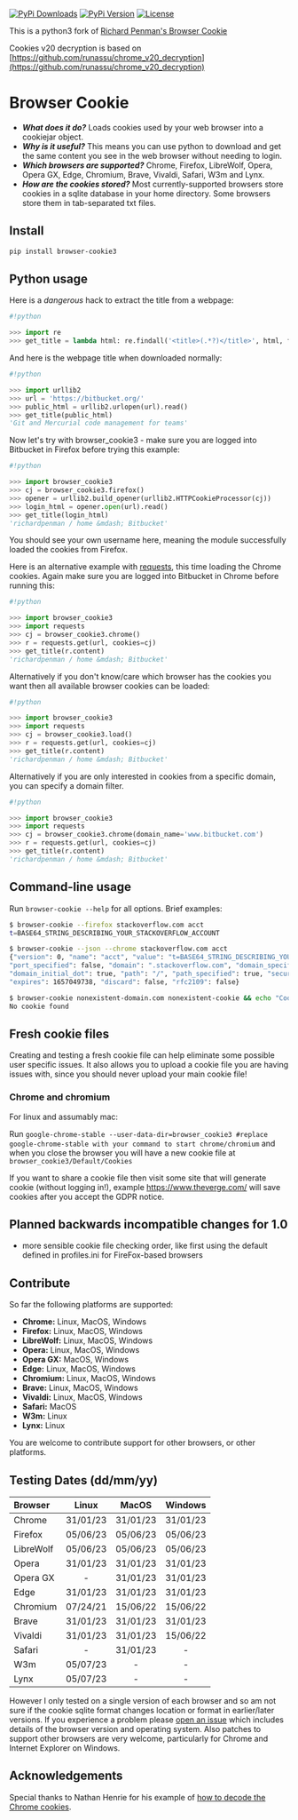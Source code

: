[![PyPi Downloads][PyPi-downloads]][PyPi-url]
[![PyPi Version][PyPi-version]][PyPi-url]
[![License][License-shield]][License-url]

This is a python3 fork of [Richard Penman's Browser Cookie](https://github.com/richardpenman/browsercookie)

Cookies v20 decryption is based on [https://github.com/runassu/chrome_v20_decryption](https://github.com/runassu/chrome_v20_decryption)

# Browser Cookie

* ***What does it do?*** Loads cookies used by your web browser into a cookiejar object.
* ***Why is it useful?*** This means you can use python to download and get the same content you see in the web browser without needing to login.
* ***Which browsers are supported?*** Chrome, Firefox, LibreWolf, Opera, Opera GX, Edge, Chromium, Brave, Vivaldi, Safari, W3m and Lynx.
* ***How are the cookies stored?*** Most currently-supported browsers store cookies in a sqlite database in your home directory. Some browsers store them in tab-separated txt files.

## Install
```bash
pip install browser-cookie3
```

## Python usage

Here is a *dangerous* hack to extract the title from a webpage:
```python
#!python

>>> import re
>>> get_title = lambda html: re.findall('<title>(.*?)</title>', html, flags=re.DOTALL)[0].strip()
```

And here is the webpage title when downloaded normally:
```python
#!python

>>> import urllib2
>>> url = 'https://bitbucket.org/'
>>> public_html = urllib2.urlopen(url).read()
>>> get_title(public_html)
'Git and Mercurial code management for teams'
```

Now let's try with browser_cookie3 - make sure you are logged into Bitbucket in Firefox before trying this example:
```python
#!python

>>> import browser_cookie3
>>> cj = browser_cookie3.firefox()
>>> opener = urllib2.build_opener(urllib2.HTTPCookieProcessor(cj))
>>> login_html = opener.open(url).read()
>>> get_title(login_html)
'richardpenman / home &mdash; Bitbucket'
```

You should see your own username here, meaning the module successfully loaded the cookies from Firefox.

Here is an alternative example with [requests](http://docs.python-requests.org/en/latest/), this time loading the Chrome cookies. Again make sure you are logged into Bitbucket in Chrome before running this:
```python
#!python

>>> import browser_cookie3
>>> import requests
>>> cj = browser_cookie3.chrome()
>>> r = requests.get(url, cookies=cj)
>>> get_title(r.content)
'richardpenman / home &mdash; Bitbucket'
```

Alternatively if you don't know/care which browser has the cookies you want then all available browser cookies can be loaded:
```python
#!python

>>> import browser_cookie3
>>> import requests
>>> cj = browser_cookie3.load()
>>> r = requests.get(url, cookies=cj)
>>> get_title(r.content)
'richardpenman / home &mdash; Bitbucket'
```

Alternatively if you are only interested in cookies from a specific domain, you can specify a domain filter.
```python
#!python

>>> import browser_cookie3
>>> import requests
>>> cj = browser_cookie3.chrome(domain_name='www.bitbucket.com')
>>> r = requests.get(url, cookies=cj)
>>> get_title(r.content)
'richardpenman / home &mdash; Bitbucket'
```

## Command-line usage

Run `browser-cookie --help` for all options. Brief examples:

```sh
$ browser-cookie --firefox stackoverflow.com acct
t=BASE64_STRING_DESCRIBING_YOUR_STACKOVERFLOW_ACCOUNT

$ browser-cookie --json --chrome stackoverflow.com acct
{"version": 0, "name": "acct", "value": "t=BASE64_STRING_DESCRIBING_YOUR_STACKOVERFLOW_ACCOUNT",
"port_specified": false, "domain": ".stackoverflow.com", "domain_specified": true,
"domain_initial_dot": true, "path": "/", "path_specified": true, "secure": 1,
"expires": 1657049738, "discard": false, "rfc2109": false}

$ browser-cookie nonexistent-domain.com nonexistent-cookie && echo "Cookie found" || echo "No cookie found"
No cookie found
```

## Fresh cookie files
Creating and testing a fresh cookie file can help eliminate some possible user specific issues. It also allows you to upload a cookie file you are having issues with, since you should never upload your main cookie file!
### Chrome and chromium
For linux and assumably mac:

Run `google-chrome-stable --user-data-dir=browser_cookie3 #replace google-chrome-stable with your command to start chrome/chromium` and when you close the browser you will have a new cookie file at `browser_cookie3/Default/Cookies`

If you want to share a cookie file then visit some site that will generate cookie (without logging in!), example https://www.theverge.com/ will save cookies after you accept the GDPR notice.

## Planned backwards incompatible changes for 1.0
- more sensible cookie file checking order, like first using the default defined in profiles.ini for FireFox-based browsers

## Contribute
So far the following platforms are supported:

* **Chrome:** Linux, MacOS, Windows
* **Firefox:** Linux, MacOS, Windows
* **LibreWolf:** Linux, MacOS, Windows
* **Opera:** Linux, MacOS, Windows
* **Opera GX:** MacOS, Windows
* **Edge:** Linux, MacOS, Windows
* **Chromium:** Linux, MacOS, Windows
* **Brave:** Linux, MacOS, Windows
* **Vivaldi:** Linux, MacOS, Windows
* **Safari:** MacOS
* **W3m:** Linux
* **Lynx:** Linux

You are welcome to contribute support for other browsers, or other platforms.

## Testing Dates  (dd/mm/yy)

Browser  |  Linux   |  MacOS   | Windows  |
:------  | :------: | :------: | :------: |
Chrome   | 31/01/23 | 31/01/23 | 31/01/23 |
Firefox  | 05/06/23 | 05/06/23 | 05/06/23 |
LibreWolf| 05/06/23 | 05/06/23 | 05/06/23 |
Opera    | 31/01/23 | 31/01/23 | 31/01/23 |
Opera GX |    -     | 31/01/23 | 31/01/23 |
Edge     | 31/01/23 | 31/01/23 | 31/01/23 |
Chromium | 07/24/21 | 15/06/22 | 15/06/22 |
Brave    | 31/01/23 | 31/01/23 | 31/01/23 |
Vivaldi  | 31/01/23 | 31/01/23 | 15/06/22 |
Safari   |    -     | 31/01/23 |    -     |
W3m      | 05/07/23 |    -     |    -     |
Lynx     | 05/07/23 |    -     |    -     |

However I only tested on a single version of each browser and so am not sure if the cookie sqlite format changes location or format in earlier/later versions. If you experience a problem please [open an issue](https://github.com/borisbabic/browser_cookie3/issues/new) which includes details of the browser version and operating system. Also patches to support other browsers are very welcome, particularly for Chrome and Internet Explorer on Windows.

## Acknowledgements ##
Special thanks to Nathan Henrie for his example of [how to decode the Chrome cookies](http://n8henrie.com/2013/11/use-chromes-cookies-for-easier-downloading-with-python-requests/).

[PyPi-downloads]: https://img.shields.io/pypi/dm/browser-cookie3
[PyPi-url]: https://pypi.org/project/browser-cookie3/
[License-shield]: https://img.shields.io/github/license/borisbabic/browser_cookie3?color=00aaaa
[License-url]: https://github.com/borisbabic/browser_cookie3/blob/master/LICENSE
[PyPi-version]: https://img.shields.io/pypi/v/browser-cookie3?color=00aa00
